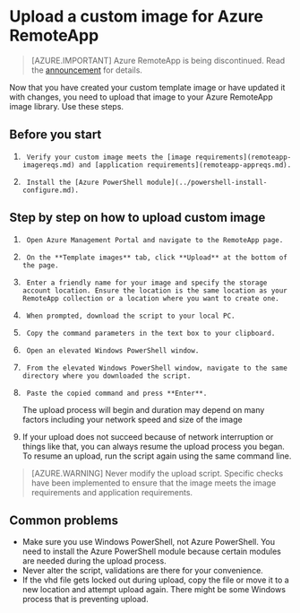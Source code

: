 
<properties
    pageTitle="Upload a custom image for Azure RemoteApp | Microsoft Azure"
    description="Learn how to upload a custom image for Azure RemoteApp"
    services="remoteapp"
    documentationCenter=""
    authors="ericorman"
    manager="mbaldwin" />

<tags
    ms.service="remoteapp"
    ms.workload="compute"
    ms.tgt_pltfrm="na"
    ms.devlang="na"
    ms.topic="article"
    ms.date="08/15/2016"
    ms.author="ericor" />



# Upload a custom image for Azure RemoteApp

> [AZURE.IMPORTANT]
> Azure RemoteApp is being discontinued. Read the [announcement](https://go.microsoft.com/fwlink/?linkid=821148) for details.

Now that you have created your custom template image or have updated it with changes, you need to upload that image to your Azure RemoteApp image library. Use these steps.


## Before you start

1.      Verify your custom image meets the [image requirements](remoteapp-imagereqs.md) and [application requirements](remoteapp-appreqs.md).
2.      Install the [Azure PowerShell module](../powershell-install-configure.md).

## Step by step on how to upload custom image

1.      Open Azure Management Portal and navigate to the RemoteApp page.
2.      On the **Template images** tab, click **Upload** at the bottom of the page.
4.      Enter a friendly name for your image and specify the storage account location. Ensure the location is the same location as your RemoteApp collection or a location where you want to create one.
5.      When prompted, download the script to your local PC.
6.      Copy the command parameters in the text box to your clipboard.
7.      Open an elevated Windows PowerShell window.
8.      From the elevated Windows PowerShell window, navigate to the same directory where you downloaded the script.
9.      Paste the copied command and press **Enter**.

	The upload process will begin and duration may depend on many factors including your network speed and size of the image

11.    If your upload does not succeed because of network interruption or things like that, you can always resume the upload process you began. To resume an upload, run the script again using the same command line.

> [AZURE.WARNING] Never modify the upload script. Specific checks have been implemented to ensure that the image meets the image requirements and application requirements.

## Common problems

- Make sure you use Windows PowerShell, not Azure PowerShell. You need to install the Azure PowerShell module because certain modules are needed during the upload process.
- Never alter the script, validations are there for your convenience.
- If the vhd file gets locked out during upload, copy the file or move it to a new location and attempt upload again. There might be some Windows process that is preventing upload.  

